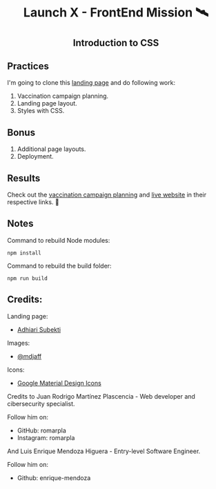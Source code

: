 <h1 align="center"> Launch X - FrontEnd Mission 🛰️ </h1>

<h2 align="center">
    Introduction to CSS
</h2>

## Practices

I'm going to clone this [landing page](landingpage.png) and do following work:

1. Vaccination campaign planning.
2. Landing page layout.
3. Styles with CSS.

## Bonus

1. Additional page layouts.
2. Deployment.

## Results

Check out the [vaccination campaign planning](https://miro.com/app/board/uXjVOFmX1nY=/?invite_link_id=91478595297) and [live website](https://enrique-mendoza.github.io/launchX-FrontEnd-Mission-03-CSS/) in their respective links. 👀

## Notes

Command to rebuild Node modules:

```
npm install
```

Command to rebuild the build folder:

```
npm run build
```

## Credits:

Landing page:

- [Adhiari Subekti](https://dribbble.com/Adhiari_is)

Images:

- [@mdjaff](https://www.freepik.com/mdjaff)

Icons:

- [Google Material Design Icons](https://iconduck.com/sets/google-material-design-icons)

Credits to Juan Rodrigo Martínez Plascencia - Web developer and cibersecurity specialist.

Follow him on:

- GitHub: romarpla
- Instagram: romarpla

And Luis Enrique Mendoza Higuera - Entry-level Software Engineer.

Follow him on:

- Github: enrique-mendoza
